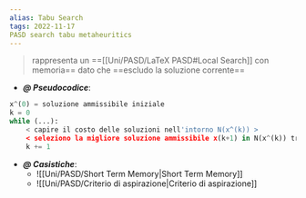 ```yaml
---
alias: Tabu Search
tags: 2022-11-17
PASD search tabu metaheuritics
---
```


> rappresenta un ==[[Uni/PASD/LaTeX PASD#Local Search]] con memoria== dato che ==escludo la soluzione corrente==

- ***@ Pseudocodice***:
```python
x^(0) = soluzione ammissibile iniziale
k = 0
while (...):
	< capire il costo delle soluzioni nell'intorno N(x^(k)) >
	< seleziono la migliore soluzione ammissibile x(k+1) in N(x^(k)) tranne la soluzione corrente x(k)
	k += 1
```

- ***@ Casistiche***:
	- ![[Uni/PASD/Short Term Memory|Short Term Memory]]
	- ![[Uni/PASD/Criterio di aspirazione|Criterio di aspirazione]]